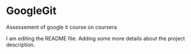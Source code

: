 # GoogleGit
Assessement of google it course on coursera

I am editing the README file. Adding some more details about the project
description.
